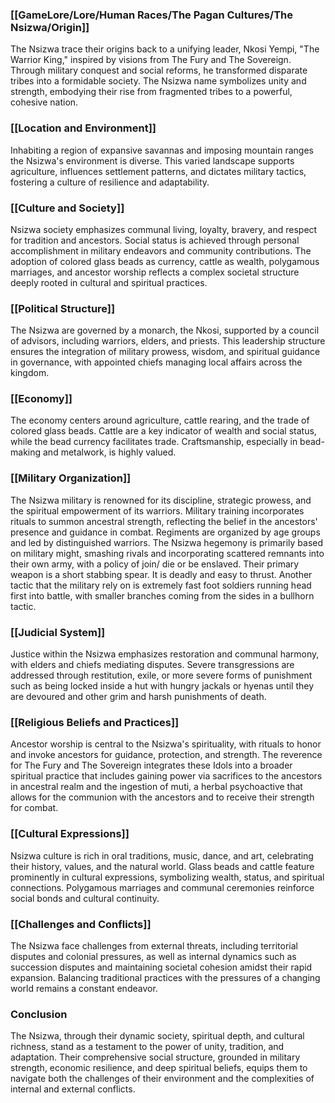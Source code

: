 ### [[GameLore/Lore/Human Races/The Pagan Cultures/The Nsizwa/Origin]]

The Nsizwa trace their origins back to a unifying leader, Nkosi Yempi, "The Warrior King," inspired by visions from The Fury and The Sovereign. Through military conquest and social reforms, he transformed disparate tribes into a formidable society. The Nsizwa name symbolizes unity and strength, embodying their rise from fragmented tribes to a powerful, cohesive nation.

### [[Location and Environment]]

Inhabiting a region of expansive savannas and imposing mountain ranges the Nsizwa's environment is diverse. This varied landscape supports agriculture, influences settlement patterns, and dictates military tactics, fostering a culture of resilience and adaptability.

### [[Culture and Society]]

Nsizwa society emphasizes communal living, loyalty, bravery, and respect for tradition and ancestors. Social status is achieved through personal accomplishment in military endeavors and community contributions. The adoption of colored glass beads as currency, cattle as wealth, polygamous marriages, and ancestor worship reflects a complex societal structure deeply rooted in cultural and spiritual practices.

### [[Political Structure]]

The Nsizwa are governed by a monarch, the Nkosi, supported by a council of advisors, including warriors, elders, and priests. This leadership structure ensures the integration of military prowess, wisdom, and spiritual guidance in governance, with appointed chiefs managing local affairs across the kingdom.

### [[Economy]]

The economy centers around agriculture, cattle rearing, and the trade of colored glass beads. Cattle are a key indicator of wealth and social status, while the bead currency facilitates trade. Craftsmanship, especially in bead-making and metalwork, is highly valued.

### [[Military Organization]]

The Nsizwa military is renowned for its discipline, strategic prowess, and the spiritual empowerment of its warriors. Military training incorporates rituals to summon ancestral strength, reflecting the belief in the ancestors' presence and guidance in combat. Regiments are organized by age groups and led by distinguished warriors. The Nsizwa hegemony is primarily based on military might, smashing rivals and incorporating scattered remnants into their own army, with a policy of join/ die or be enslaved. Their primary weapon is a short stabbing spear. It is deadly and easy to thrust. Another tactic that the military rely on is extremely fast foot soldiers running head first into battle, with smaller branches coming from the sides in a bullhorn tactic.

### [[Judicial System]]

Justice within the Nsizwa emphasizes restoration and communal harmony, with elders and chiefs mediating disputes. Severe transgressions are addressed through restitution, exile, or more severe forms of punishment such as being locked inside a hut with hungry jackals or hyenas until they are devoured and other grim and harsh punishments of death.

### [[Religious Beliefs and Practices]]

Ancestor worship is central to the Nsizwa's spirituality, with rituals to honor and invoke ancestors for guidance, protection, and strength. The reverence for The Fury and The Sovereign integrates these Idols into a broader spiritual practice that includes gaining power via sacrifices to the ancestors in ancestral realm and the ingestion of muti, a herbal psychoactive that allows for the communion with the ancestors and to receive their strength for combat.

### [[Cultural Expressions]]

Nsizwa culture is rich in oral traditions, music, dance, and art, celebrating their history, values, and the natural world. Glass beads and cattle feature prominently in cultural expressions, symbolizing wealth, status, and spiritual connections. Polygamous marriages and communal ceremonies reinforce social bonds and cultural continuity.

### [[Challenges and Conflicts]]

The Nsizwa face challenges from external threats, including territorial disputes and colonial pressures, as well as internal dynamics such as succession disputes and maintaining societal cohesion amidst their rapid expansion. Balancing traditional practices with the pressures of a changing world remains a constant endeavor.

### Conclusion

The Nsizwa, through their dynamic society, spiritual depth, and cultural richness, stand as a testament to the power of unity, tradition, and adaptation. Their comprehensive social structure, grounded in military strength, economic resilience, and deep spiritual beliefs, equips them to navigate both the challenges of their environment and the complexities of internal and external conflicts.